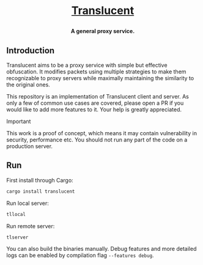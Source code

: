 # <p align="center">[Translucent](https://the-boys.fandom.com/wiki/Translucent)</p>

**<p align="center">A general proxy service.</p>**

## Introduction

Translucent aims to be a proxy service with simple but effective obfuscation. It modifies packets using multiple strategies to make them recognizable to proxy servers while maximally maintaining the similarity to the original ones.

This repository is an implementation of Translucent client and server. As only a few of common use cases are covered, please open a PR if you would like to add more features to it. Your help is greatly appreciated.

> [!IMPORTANT]
> This work is a proof of concept, which means it may contain vulnerability in security, performance etc. You should not run any part of the code on a production server.

## Run

First install through Cargo:

```bash
cargo install translucent
```

Run local server:

```bash
tllocal
```

Run remote server:

```bash
tlserver
```

You can also build the binaries manually. Debug features and more detailed logs can be enabled by compilation flag `--features debug`.
